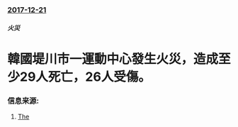 ### [2017-12-21](/news/2017/12/21/index.md)

##### 火災
# 韓國堤川市一運動中心發生火災，造成至少29人死亡，26人受傷。 




### 信息来源:

1. [The](https://www.theguardian.com/world/2017/dec/21/south-korea-sports-centre-fire-causes-at-least-29-deaths)
